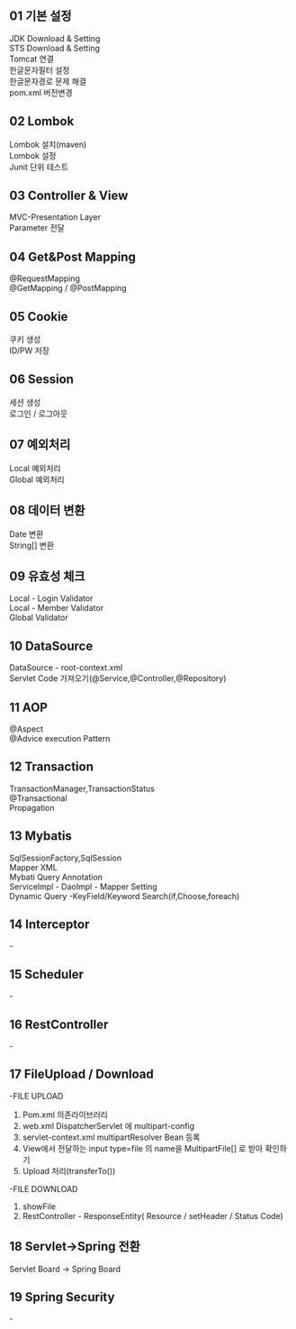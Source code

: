 ## 01 기본 설정<br/>
JDK Download & Setting<br/>
STS Download & Setting<br/>
Tomcat 연결<br/>
한글문자필터 설정<br/>
한글문자경로 문제 해결<br/>
pom.xml 버전변경<br/>

## 02 Lombok<br/>
Lombok 설치(maven)<br/>
Lombok 설정<br/>
Junit 단위 테스트<br/>

## 03 Controller & View
MVC-Presentation Layer<br/>
Parameter 전달<br/>

## 04 Get&Post Mapping
@RequestMapping<br/>
@GetMapping / @PostMapping<br/>

## 05 Cookie
쿠키 생성<br/>
ID/PW 저장<br/>

## 06 Session
세션 생성<br/>
로그인 / 로그아웃 <br/>

## 07 예외처리
Local 예외처리<br/>
Global 예외처리<br/>

## 08 데이터 변환
Date 변환<br/>
String[] 변환<br/>

## 09 유효성 체크
Local - Login Validator<br/>
Local - Member Validator<br/>
Global Validator<br/>

## 10 DataSource
DataSource - root-context.xml<br/>
Servlet Code 가져오기(@Service,@Controller,@Repository)<br/>

## 11 AOP
@Aspect <br/>
@Advice execution Pattern<br/>

## 12 Transaction <br/>
TransactionManager,TransactionStatus<br/>
@Transactional <br/>
Propagation <br/>

## 13 Mybatis
SqlSessionFactory,SqlSession <br/>
Mapper XML <br/>
Mybati Query Annotation<br/>
ServiceImpl - DaoImpl - Mapper Setting<br/>
Dynamic Query -KeyField/Keyword Search(if,Choose,foreach)<br/>

## 14 Interceptor <br/>
-<br/>

## 15 Scheduler <br/>
-<br/>

## 16 RestController <br/>
-<br/>

## 17 FileUpload / Download <br/>
-FILE UPLOAD
1) Pom.xml 의존라이브러리 <br/>
2) web.xml DispatcherServlet 에 multipart-config <br/>
3) servlet-context.xml multipartResolver Bean 등록<br/>
4) View에서 전달하는 input type=file 의 name을 MultipartFile[] 로 받아 확인하기
5) Upload 처리(transferTo())<br/>

-FILE DOWNLOAD
1) showFile<br>
2) RestController - ResponseEntity( Resource / setHeader / Status Code)<br/>

## 18 Servlet->Spring 전환 <br/>
Servlet Board -> Spring Board <br/>

## 19 Spring Security <br/>
-<br/>

